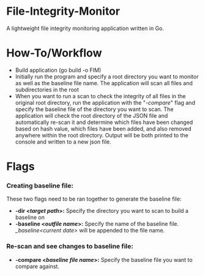 # File-Integrity-Monitor
A lightweight file integrity monitoring application written in Go.

# How-To/Workflow
- Build application (go build -o FIM)
- Initially run the program and specify a root directory you want to monitor as well as the baseline file name. The application will scan all files and subdirectories in the root
- When you want to run a scan to check the integrity of all files in the original root directory, run the application with the "*-compare*" flag and specify the baseline file of the directory you want to scan. The application will check the root directory of the JSON file and automatically re-scan it and determine which files have been changed based on hash value, which files have been added, and also removed anywhere within the root directory. Output will be both printed to the console and written to a new json file.

# Flags
### Creating baseline file:
These two flags need to be ran together to generate the baseline file:
- **-dir \<*target path*\>:** Specify the directory you want to scan to build a baseline on
- **-baseline \<*outfile name*\>:** Specify the name of the baseline file. *_baseline\<current date\>* will be appended to the file name.

### Re-scan and see changes to baseline file:
- **-compare \<*baseline file name*\>:** Specify the baseline file you want to compare against.
